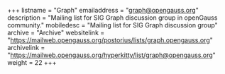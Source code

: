 +++
listname = "Graph"
emailaddress = "graph@opengauss.org"
description = "Mailing list for SIG Graph discussion group in openGauss community."
mobiledesc = "Mailing list for SIG Graph discussion group"
archive = "Archive"
websitelink = "https://mailweb.opengauss.org/postorius/lists/graph.opengauss.org"
archivelink = "https://mailweb.opengauss.org/hyperkitty/list/graph@opengauss.org"
weight =  22
+++